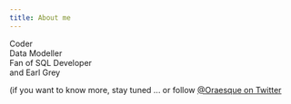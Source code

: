 ```yaml
---
title: About me
---
```

Coder   
Data Modeller    
Fan of SQL Developer   
and Earl Grey

(if you want to know more, stay tuned ... or follow <a href="https://twitter.com/oraesque">@Oraesque on Twitter</a>
